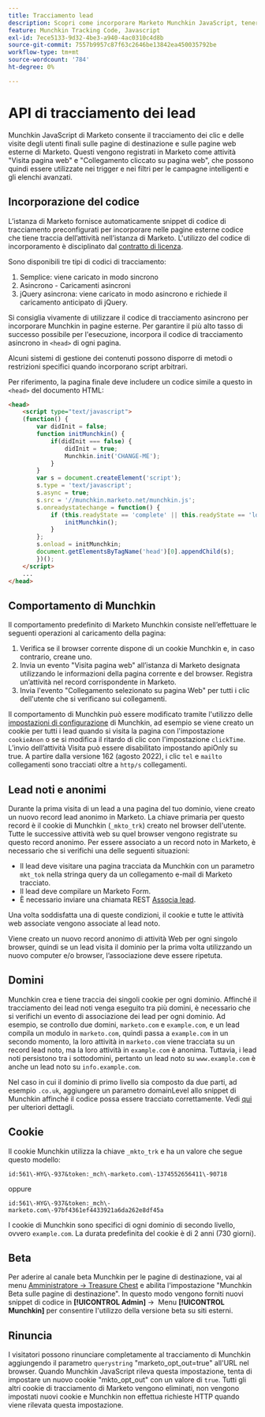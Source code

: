 ```yaml
---
title: Tracciamento lead
description: Scopri come incorporare Marketo Munchkin JavaScript, tenere traccia di visite e clic, gestire lead noti e anonimi, cookie tra domini diversi e la rinuncia a campagne intelligenti.
feature: Munchkin Tracking Code, Javascript
exl-id: 7ece5133-9d32-4be3-a940-4ac0310c4d8b
source-git-commit: 7557b9957c87f63c2646be13842ea450035792be
workflow-type: tm+mt
source-wordcount: '784'
ht-degree: 0%

---
```


# API di tracciamento dei lead

Munchkin JavaScript di Marketo consente il tracciamento dei clic e delle visite degli utenti finali sulle pagine di destinazione e sulle pagine web esterne di Marketo. Questi vengono registrati in Marketo come attività &quot;Visita pagina web&quot; e &quot;Collegamento cliccato su pagina web&quot;, che possono quindi essere utilizzate nei trigger e nei filtri per le campagne intelligenti e gli elenchi avanzati.

## Incorporazione del codice

L’istanza di Marketo fornisce automaticamente snippet di codice di tracciamento preconfigurati per incorporare nelle pagine esterne codice che tiene traccia dell’attività nell’istanza di Marketo. L&#39;utilizzo del codice di incorporamento è disciplinato dal [contratto di licenza](../munchkin-license.pdf).

Sono disponibili tre tipi di codici di tracciamento:

1. Semplice: viene caricato in modo sincrono
1. Asincrono - Caricamenti asincroni
1. jQuery asincrona: viene caricato in modo asincrono e richiede il caricamento anticipato di jQuery.

Si consiglia vivamente di utilizzare il codice di tracciamento asincrono per incorporare Munchkin in pagine esterne. Per garantire il più alto tasso di successo possibile per l&#39;esecuzione, incorpora il codice di tracciamento asincrono in `<head>` di ogni pagina.

Alcuni sistemi di gestione dei contenuti possono disporre di metodi o restrizioni specifici quando incorporano script arbitrari.

Per riferimento, la pagina finale deve includere un codice simile a questo in `<head>` del documento HTML:

```html
<head>
    <script type="text/javascript">
    (function() {
        var didInit = false;
        function initMunchkin() {
            if(didInit === false) {
                didInit = true;
                Munchkin.init('CHANGE-ME');
            }
        }
        var s = document.createElement('script');
        s.type = 'text/javascript';
        s.async = true;
        s.src = '//munchkin.marketo.net/munchkin.js';
        s.onreadystatechange = function() {
            if (this.readyState == 'complete' || this.readyState == 'loaded') {
                initMunchkin();
            }
        };
        s.onload = initMunchkin;
        document.getElementsByTagName('head')[0].appendChild(s);
        })();
    </script>
    ...
</head>
```

## Comportamento di Munchkin

Il comportamento predefinito di Marketo Munchkin consiste nell’effettuare le seguenti operazioni al caricamento della pagina:

1. Verifica se il browser corrente dispone di un cookie Munchkin e, in caso contrario, creane uno.
1. Invia un evento &quot;Visita pagina web&quot; all’istanza di Marketo designata utilizzando le informazioni della pagina corrente e del browser. Registra un’attività nel record corrispondente in Marketo.
1. Invia l&#39;evento &quot;Collegamento selezionato su pagina Web&quot; per tutti i clic dell&#39;utente che si verificano sui collegamenti.

Il comportamento di Munchkin può essere modificato tramite l&#39;utilizzo delle [impostazioni di configurazione](configuration.md) di Munchkin, ad esempio se viene creato un cookie per tutti i lead quando si visita la pagina con l&#39;impostazione `cookieAnon` o se si modifica il ritardo di clic con l&#39;impostazione `clickTime`. L’invio dell’attività Visita può essere disabilitato impostando apiOnly su true. A partire dalla versione 162 (agosto 2022), i clic `tel` e `mailto` collegamenti sono tracciati oltre a `http/s` collegamenti.

## Lead noti e anonimi

Durante la prima visita di un lead a una pagina del tuo dominio, viene creato un nuovo record lead anonimo in Marketo. La chiave primaria per questo record è il cookie di Munchkin (`_mkto_trk`) creato nel browser dell&#39;utente. Tutte le successive attività web su quel browser vengono registrate su questo record anonimo. Per essere associato a un record noto in Marketo, è necessario che si verifichi una delle seguenti situazioni:

- Il lead deve visitare una pagina tracciata da Munchkin con un parametro `mkt_tok` nella stringa query da un collegamento e-mail di Marketo tracciato.
- Il lead deve compilare un Marketo Form.
- È necessario inviare una chiamata REST [Associa lead](https://developer.adobe.com/marketo-apis/api/mapi/#tag/Leads/operation/associateLeadUsingPOST).

Una volta soddisfatta una di queste condizioni, il cookie e tutte le attività web associate vengono associate al lead noto.

Viene creato un nuovo record anonimo di attività Web per ogni singolo browser, quindi se un lead visita il dominio per la prima volta utilizzando un nuovo computer e/o browser, l’associazione deve essere ripetuta.

## Domini

Munchkin crea e tiene traccia dei singoli cookie per ogni dominio. Affinché il tracciamento dei lead noti venga eseguito tra più domini, è necessario che si verifichi un evento di associazione dei lead per ogni dominio. Ad esempio, se controllo due domini, `marketo.com` e `example.com`, e un lead compila un modulo in `marketo.com`, quindi passa a `example.com` in un secondo momento, la loro attività in `marketo.com` viene tracciata su un record lead noto, ma la loro attività in `example.com` è anonima. Tuttavia, i lead noti persistono tra i sottodomini, pertanto un lead noto su `www.example.com` è anche un lead noto su `info.example.com`.

Nel caso in cui il dominio di primo livello sia composto da due parti, ad esempio `.co.uk`, aggiungere un parametro domainLevel allo snippet di Munchkin affinché il codice possa essere tracciato correttamente. Vedi [qui](configuration.md#domainlevel) per ulteriori dettagli.

## Cookie

Il cookie Munchkin utilizza la chiave `_mkto_trk` e ha un valore che segue questo modello:

`id:561\-HYG\-937&token:_mch\-marketo.com\-1374552656411\-90718`

oppure

`id:561\-HYG\-937&token:_mch\-marketo.com\-97bf4361ef4433921a6da262e8df45a`

I cookie di Munchkin sono specifici di ogni dominio di secondo livello, ovvero `example.com`. La durata predefinita del cookie è di 2 anni (730 giorni).

## Beta

Per aderire al canale beta Munchkin per le pagine di destinazione, vai al menu [Amministratore -> Treasure Chest](https://experienceleague.adobe.com/it/docs/marketo/using/product-docs/administration/settings/enable-or-disable-treasure-chest-features) e abilita l&#39;impostazione &quot;Munchkin Beta sulle pagine di destinazione&quot;. In questo modo vengono forniti nuovi snippet di codice in **[!UICONTROL Admin]** ->  Menu **[!UICONTROL Munchkin]** per consentire l&#39;utilizzo della versione beta su siti esterni.

## Rinuncia

I visitatori possono rinunciare completamente al tracciamento di Munchkin aggiungendo il parametro `querystring` &quot;marketo_opt_out=true&quot; all&#39;URL nel browser. Quando Munchkin JavaScript rileva questa impostazione, tenta di impostare un nuovo cookie &quot;mkto_opt_out&quot; con un valore di `true`. Tutti gli altri cookie di tracciamento di Marketo vengono eliminati, non vengono impostati nuovi cookie e Munchkin non effettua richieste HTTP quando viene rilevata questa impostazione.
